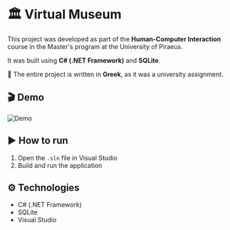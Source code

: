 # 🏛️ Virtual Museum

This project was developed as part of the **Human-Computer Interaction** course in the Master's program at the University of Piraeus.

It was built using **C# (.NET Framework)** and **SQLite**.

📌 The entire project is written in **Greek**, as it was a university assignment.

## 🎬 Demo
![Demo](assets/landingpage.gif)

## ▶️ How to run
1. Open the `.sln` file in Visual Studio  
2. Build and run the application

## ⚙️ Technologies
- C# (.NET Framework)  
- SQLite  
- Visual Studio

